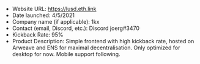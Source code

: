 - Website URL: https://lusd.eth.link
- Date launched: 4/5/2021
- Company name (if applicable): 1kx 
- Contact (email, Discord, etc.): Discord joerg#3470
- Kickback Rate: 95%
- Product Description: Simple frontend with high kickback rate, hosted on Arweave and ENS for maximal decentralisation. Only optimized for desktop for now. Mobile support following.
